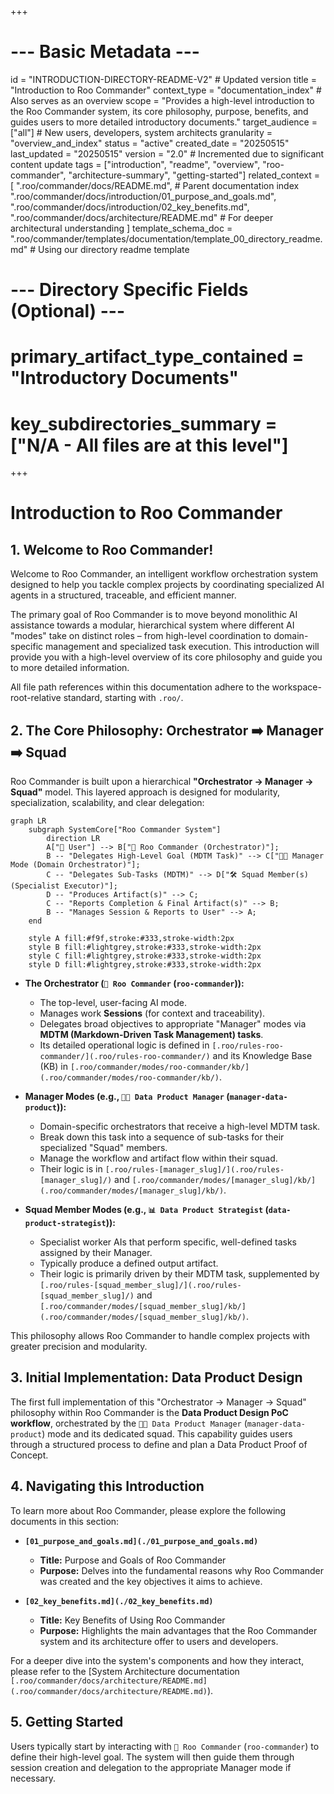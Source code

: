 +++
# --- Basic Metadata ---
id = "INTRODUCTION-DIRECTORY-README-V2" # Updated version
title = "Introduction to Roo Commander"
context_type = "documentation_index" # Also serves as an overview
scope = "Provides a high-level introduction to the Roo Commander system, its core philosophy, purpose, benefits, and guides users to more detailed introductory documents."
target_audience = ["all"] # New users, developers, system architects
granularity = "overview_and_index"
status = "active"
created_date = "20250515"
last_updated = "20250515"
version = "2.0" # Incremented due to significant content update
tags = ["introduction", "readme", "overview", "roo-commander", "architecture-summary", "getting-started"]
related_context = [
    ".roo/commander/docs/README.md", # Parent documentation index
    ".roo/commander/docs/introduction/01_purpose_and_goals.md",
    ".roo/commander/docs/introduction/02_key_benefits.md",
    ".roo/commander/docs/architecture/README.md" # For deeper architectural understanding
]
template_schema_doc = ".roo/commander/templates/documentation/template_00_directory_readme.md" # Using our directory readme template
# --- Directory Specific Fields (Optional) ---
# primary_artifact_type_contained = "Introductory Documents"
# key_subdirectories_summary = ["N/A - All files are at this level"]
+++

# Introduction to Roo Commander

## 1. Welcome to Roo Commander!

Welcome to Roo Commander, an intelligent workflow orchestration system designed to help you tackle complex projects by coordinating specialized AI agents in a structured, traceable, and efficient manner.

The primary goal of Roo Commander is to move beyond monolithic AI assistance towards a modular, hierarchical system where different AI "modes" take on distinct roles – from high-level coordination to domain-specific management and specialized task execution. This introduction will provide you with a high-level overview of its core philosophy and guide you to more detailed information.

All file path references within this documentation adhere to the workspace-root-relative standard, starting with `.roo/`.

## 2. The Core Philosophy: Orchestrator ➡️ Manager ➡️ Squad

Roo Commander is built upon a hierarchical **"Orchestrator -> Manager -> Squad"** model. This layered approach is designed for modularity, specialization, scalability, and clear delegation:

```mermaid
graph LR
    subgraph SystemCore["Roo Commander System"]
        direction LR
        A["👤 User"] --> B["👑 Roo Commander (Orchestrator)"];
        B -- "Delegates High-Level Goal (MDTM Task)" --> C["🧑‍💼 Manager Mode (Domain Orchestrator)"];
        C -- "Delegates Sub-Tasks (MDTM)" --> D["🛠️ Squad Member(s) (Specialist Executor)"];
        D -- "Produces Artifact(s)" --> C;
        C -- "Reports Completion & Final Artifact(s)" --> B;
        B -- "Manages Session & Reports to User" --> A;
    end

    style A fill:#f9f,stroke:#333,stroke-width:2px
    style B fill:#lightgrey,stroke:#333,stroke-width:2px
    style C fill:#lightgrey,stroke:#333,stroke-width:2px
    style D fill:#lightgrey,stroke:#333,stroke-width:2px
```

*   **The Orchestrator (`👑 Roo Commander` (`roo-commander`)):**
    *   The top-level, user-facing AI mode.
    *   Manages work **Sessions** (for context and traceability).
    *   Delegates broad objectives to appropriate "Manager" modes via **MDTM (Markdown-Driven Task Management) tasks**.
    *   Its detailed operational logic is defined in `[.roo/rules-roo-commander/](.roo/rules-roo-commander/)` and its Knowledge Base (KB) in `[.roo/commander/modes/roo-commander/kb/](.roo/commander/modes/roo-commander/kb/)`.

*   **Manager Modes (e.g., `🧑‍💼 Data Product Manager` (`manager-data-product`)):**
    *   Domain-specific orchestrators that receive a high-level MDTM task.
    *   Break down this task into a sequence of sub-tasks for their specialized "Squad" members.
    *   Manage the workflow and artifact flow within their squad.
    *   Their logic is in `[.roo/rules-[manager_slug]/](.roo/rules-[manager_slug]/)` and `[.roo/commander/modes/[manager_slug]/kb/](.roo/commander/modes/[manager_slug]/kb/)`.

*   **Squad Member Modes (e.g., `📊 Data Product Strategist` (`data-product-strategist`)):**
    *   Specialist worker AIs that perform specific, well-defined tasks assigned by their Manager.
    *   Typically produce a defined output artifact.
    *   Their logic is primarily driven by their MDTM task, supplemented by `[.roo/rules-[squad_member_slug]/](.roo/rules-[squad_member_slug]/)` and `[.roo/commander/modes/[squad_member_slug]/kb/](.roo/commander/modes/[squad_member_slug]/kb/)`.

This philosophy allows Roo Commander to handle complex projects with greater precision and modularity.

## 3. Initial Implementation: Data Product Design

The first full implementation of this "Orchestrator -> Manager -> Squad" philosophy within Roo Commander is the **Data Product Design PoC workflow**, orchestrated by the `🧑‍💼 Data Product Manager` (`manager-data-product`) mode and its dedicated squad. This capability guides users through a structured process to define and plan a Data Product Proof of Concept.

## 4. Navigating this Introduction

To learn more about Roo Commander, please explore the following documents in this section:

*   **`[01_purpose_and_goals.md](./01_purpose_and_goals.md)`**
    *   **Title:** Purpose and Goals of Roo Commander
    *   **Purpose:** Delves into the fundamental reasons why Roo Commander was created and the key objectives it aims to achieve.

*   **`[02_key_benefits.md](./02_key_benefits.md)`**
    *   **Title:** Key Benefits of Using Roo Commander
    *   **Purpose:** Highlights the main advantages that the Roo Commander system and its architecture offer to users and developers.

For a deeper dive into the system's components and how they interact, please refer to the [System Architecture documentation `[.roo/commander/docs/architecture/README.md](.roo/commander/docs/architecture/README.md)`).

## 5. Getting Started

Users typically start by interacting with `👑 Roo Commander` (`roo-commander`) to define their high-level goal. The system will then guide them through session creation and delegation to the appropriate Manager mode if necessary.